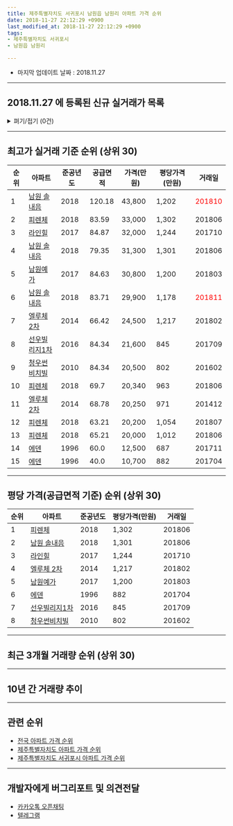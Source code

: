 ```yaml
---
title: 제주특별자치도 서귀포시 남원읍 남원리 아파트 가격 순위
date: 2018-11-27 22:12:29 +0900
last_modified_at: 2018-11-27 22:12:29 +0900
tags:
- 제주특별자치도 서귀포시
- 남원읍 남원리

---
```


* 마지막 업데이트 날짜 : 2018.11.27

---

## 2018.11.27 에 등록된 신규 실거래가 목록

<details>
<summary>펴기/접기 (0건)</summary>
<div markdown="1">

|아파트|준공년도|공급면적|가격(만원)|평당가격(만원)|거래일|
|---|---|---|---|---|---|
|없음||||||


</div>
</details>

---

## 최고가 실거래 기준 순위 (상위 30)


|순위|아파트|준공년도|공급면적|가격(만원)|평당가격(만원)|거래일|
|---|---|---|---|---|---|---|
|1|[남원 솔내음](https://search.naver.com/search.naver?query=%EC%A0%9C%EC%A3%BC%ED%8A%B9%EB%B3%84%EC%9E%90%EC%B9%98%EB%8F%84+%EC%84%9C%EA%B7%80%ED%8F%AC%EC%8B%9C+%EB%82%A8%EC%9B%90%EC%9D%8D+%EB%82%A8%EC%9B%90%EB%A6%AC+%EB%82%A8%EC%9B%90+%EC%86%94%EB%82%B4%EC%9D%8C)|2018|120.18|43,800|1,202|<span style="color:red">201810</span>|
|2|[피렌체](https://search.naver.com/search.naver?query=%EC%A0%9C%EC%A3%BC%ED%8A%B9%EB%B3%84%EC%9E%90%EC%B9%98%EB%8F%84+%EC%84%9C%EA%B7%80%ED%8F%AC%EC%8B%9C+%EB%82%A8%EC%9B%90%EC%9D%8D+%EB%82%A8%EC%9B%90%EB%A6%AC+%ED%94%BC%EB%A0%8C%EC%B2%B4)|2018|83.59|33,000|1,302|201806|
|3|[라인힐](https://search.naver.com/search.naver?query=%EC%A0%9C%EC%A3%BC%ED%8A%B9%EB%B3%84%EC%9E%90%EC%B9%98%EB%8F%84+%EC%84%9C%EA%B7%80%ED%8F%AC%EC%8B%9C+%EB%82%A8%EC%9B%90%EC%9D%8D+%EB%82%A8%EC%9B%90%EB%A6%AC+%EB%9D%BC%EC%9D%B8%ED%9E%90)|2017|84.87|32,000|1,244|201710|
|4|[남원 솔내음](https://search.naver.com/search.naver?query=%EC%A0%9C%EC%A3%BC%ED%8A%B9%EB%B3%84%EC%9E%90%EC%B9%98%EB%8F%84+%EC%84%9C%EA%B7%80%ED%8F%AC%EC%8B%9C+%EB%82%A8%EC%9B%90%EC%9D%8D+%EB%82%A8%EC%9B%90%EB%A6%AC+%EB%82%A8%EC%9B%90+%EC%86%94%EB%82%B4%EC%9D%8C)|2018|79.35|31,300|1,301|201806|
|5|[남원예가](https://search.naver.com/search.naver?query=%EC%A0%9C%EC%A3%BC%ED%8A%B9%EB%B3%84%EC%9E%90%EC%B9%98%EB%8F%84+%EC%84%9C%EA%B7%80%ED%8F%AC%EC%8B%9C+%EB%82%A8%EC%9B%90%EC%9D%8D+%EB%82%A8%EC%9B%90%EB%A6%AC+%EB%82%A8%EC%9B%90%EC%98%88%EA%B0%80)|2017|84.63|30,800|1,200|201803|
|6|[남원 솔내음](https://search.naver.com/search.naver?query=%EC%A0%9C%EC%A3%BC%ED%8A%B9%EB%B3%84%EC%9E%90%EC%B9%98%EB%8F%84+%EC%84%9C%EA%B7%80%ED%8F%AC%EC%8B%9C+%EB%82%A8%EC%9B%90%EC%9D%8D+%EB%82%A8%EC%9B%90%EB%A6%AC+%EB%82%A8%EC%9B%90+%EC%86%94%EB%82%B4%EC%9D%8C)|2018|83.71|29,900|1,178|<span style="color:red">201811</span>|
|7|[엘루체 2차](https://search.naver.com/search.naver?query=%EC%A0%9C%EC%A3%BC%ED%8A%B9%EB%B3%84%EC%9E%90%EC%B9%98%EB%8F%84+%EC%84%9C%EA%B7%80%ED%8F%AC%EC%8B%9C+%EB%82%A8%EC%9B%90%EC%9D%8D+%EB%82%A8%EC%9B%90%EB%A6%AC+%EC%97%98%EB%A3%A8%EC%B2%B4+2%EC%B0%A8)|2014|66.42|24,500|1,217|201802|
|8|[선우빌리지1차](https://search.naver.com/search.naver?query=%EC%A0%9C%EC%A3%BC%ED%8A%B9%EB%B3%84%EC%9E%90%EC%B9%98%EB%8F%84+%EC%84%9C%EA%B7%80%ED%8F%AC%EC%8B%9C+%EB%82%A8%EC%9B%90%EC%9D%8D+%EB%82%A8%EC%9B%90%EB%A6%AC+%EC%84%A0%EC%9A%B0%EB%B9%8C%EB%A6%AC%EC%A7%801%EC%B0%A8)|2016|84.34|21,600|845|201709|
|9|[청우썬비치빌](https://search.naver.com/search.naver?query=%EC%A0%9C%EC%A3%BC%ED%8A%B9%EB%B3%84%EC%9E%90%EC%B9%98%EB%8F%84+%EC%84%9C%EA%B7%80%ED%8F%AC%EC%8B%9C+%EB%82%A8%EC%9B%90%EC%9D%8D+%EB%82%A8%EC%9B%90%EB%A6%AC+%EC%B2%AD%EC%9A%B0%EC%8D%AC%EB%B9%84%EC%B9%98%EB%B9%8C)|2010|84.34|20,500|802|201602|
|10|[피렌체](https://search.naver.com/search.naver?query=%EC%A0%9C%EC%A3%BC%ED%8A%B9%EB%B3%84%EC%9E%90%EC%B9%98%EB%8F%84+%EC%84%9C%EA%B7%80%ED%8F%AC%EC%8B%9C+%EB%82%A8%EC%9B%90%EC%9D%8D+%EB%82%A8%EC%9B%90%EB%A6%AC+%ED%94%BC%EB%A0%8C%EC%B2%B4)|2018|69.7|20,340|963|201806|
|11|[엘루체 2차](https://search.naver.com/search.naver?query=%EC%A0%9C%EC%A3%BC%ED%8A%B9%EB%B3%84%EC%9E%90%EC%B9%98%EB%8F%84+%EC%84%9C%EA%B7%80%ED%8F%AC%EC%8B%9C+%EB%82%A8%EC%9B%90%EC%9D%8D+%EB%82%A8%EC%9B%90%EB%A6%AC+%EC%97%98%EB%A3%A8%EC%B2%B4+2%EC%B0%A8)|2014|68.78|20,250|971|201412|
|12|[피렌체](https://search.naver.com/search.naver?query=%EC%A0%9C%EC%A3%BC%ED%8A%B9%EB%B3%84%EC%9E%90%EC%B9%98%EB%8F%84+%EC%84%9C%EA%B7%80%ED%8F%AC%EC%8B%9C+%EB%82%A8%EC%9B%90%EC%9D%8D+%EB%82%A8%EC%9B%90%EB%A6%AC+%ED%94%BC%EB%A0%8C%EC%B2%B4)|2018|63.21|20,200|1,054|201807|
|13|[피렌체](https://search.naver.com/search.naver?query=%EC%A0%9C%EC%A3%BC%ED%8A%B9%EB%B3%84%EC%9E%90%EC%B9%98%EB%8F%84+%EC%84%9C%EA%B7%80%ED%8F%AC%EC%8B%9C+%EB%82%A8%EC%9B%90%EC%9D%8D+%EB%82%A8%EC%9B%90%EB%A6%AC+%ED%94%BC%EB%A0%8C%EC%B2%B4)|2018|65.21|20,000|1,012|201806|
|14|[에덴](https://search.naver.com/search.naver?query=%EC%A0%9C%EC%A3%BC%ED%8A%B9%EB%B3%84%EC%9E%90%EC%B9%98%EB%8F%84+%EC%84%9C%EA%B7%80%ED%8F%AC%EC%8B%9C+%EB%82%A8%EC%9B%90%EC%9D%8D+%EB%82%A8%EC%9B%90%EB%A6%AC+%EC%97%90%EB%8D%B4)|1996|60.0|12,500|687|201711|
|15|[에덴](https://search.naver.com/search.naver?query=%EC%A0%9C%EC%A3%BC%ED%8A%B9%EB%B3%84%EC%9E%90%EC%B9%98%EB%8F%84+%EC%84%9C%EA%B7%80%ED%8F%AC%EC%8B%9C+%EB%82%A8%EC%9B%90%EC%9D%8D+%EB%82%A8%EC%9B%90%EB%A6%AC+%EC%97%90%EB%8D%B4)|1996|40.0|10,700|882|201704|


---

## 평당 가격(공급면적 기준) 순위 (상위 30)


|순위|아파트|준공년도|평당가격(만원)|거래일|
|---|---|---|---|---|
|1|[피렌체](https://search.naver.com/search.naver?query=%EC%A0%9C%EC%A3%BC%ED%8A%B9%EB%B3%84%EC%9E%90%EC%B9%98%EB%8F%84+%EC%84%9C%EA%B7%80%ED%8F%AC%EC%8B%9C+%EB%82%A8%EC%9B%90%EC%9D%8D+%EB%82%A8%EC%9B%90%EB%A6%AC+%ED%94%BC%EB%A0%8C%EC%B2%B4)|2018|1,302|201806|
|2|[남원 솔내음](https://search.naver.com/search.naver?query=%EC%A0%9C%EC%A3%BC%ED%8A%B9%EB%B3%84%EC%9E%90%EC%B9%98%EB%8F%84+%EC%84%9C%EA%B7%80%ED%8F%AC%EC%8B%9C+%EB%82%A8%EC%9B%90%EC%9D%8D+%EB%82%A8%EC%9B%90%EB%A6%AC+%EB%82%A8%EC%9B%90+%EC%86%94%EB%82%B4%EC%9D%8C)|2018|1,301|201806|
|3|[라인힐](https://search.naver.com/search.naver?query=%EC%A0%9C%EC%A3%BC%ED%8A%B9%EB%B3%84%EC%9E%90%EC%B9%98%EB%8F%84+%EC%84%9C%EA%B7%80%ED%8F%AC%EC%8B%9C+%EB%82%A8%EC%9B%90%EC%9D%8D+%EB%82%A8%EC%9B%90%EB%A6%AC+%EB%9D%BC%EC%9D%B8%ED%9E%90)|2017|1,244|201710|
|4|[엘루체 2차](https://search.naver.com/search.naver?query=%EC%A0%9C%EC%A3%BC%ED%8A%B9%EB%B3%84%EC%9E%90%EC%B9%98%EB%8F%84+%EC%84%9C%EA%B7%80%ED%8F%AC%EC%8B%9C+%EB%82%A8%EC%9B%90%EC%9D%8D+%EB%82%A8%EC%9B%90%EB%A6%AC+%EC%97%98%EB%A3%A8%EC%B2%B4+2%EC%B0%A8)|2014|1,217|201802|
|5|[남원예가](https://search.naver.com/search.naver?query=%EC%A0%9C%EC%A3%BC%ED%8A%B9%EB%B3%84%EC%9E%90%EC%B9%98%EB%8F%84+%EC%84%9C%EA%B7%80%ED%8F%AC%EC%8B%9C+%EB%82%A8%EC%9B%90%EC%9D%8D+%EB%82%A8%EC%9B%90%EB%A6%AC+%EB%82%A8%EC%9B%90%EC%98%88%EA%B0%80)|2017|1,200|201803|
|6|[에덴](https://search.naver.com/search.naver?query=%EC%A0%9C%EC%A3%BC%ED%8A%B9%EB%B3%84%EC%9E%90%EC%B9%98%EB%8F%84+%EC%84%9C%EA%B7%80%ED%8F%AC%EC%8B%9C+%EB%82%A8%EC%9B%90%EC%9D%8D+%EB%82%A8%EC%9B%90%EB%A6%AC+%EC%97%90%EB%8D%B4)|1996|882|201704|
|7|[선우빌리지1차](https://search.naver.com/search.naver?query=%EC%A0%9C%EC%A3%BC%ED%8A%B9%EB%B3%84%EC%9E%90%EC%B9%98%EB%8F%84+%EC%84%9C%EA%B7%80%ED%8F%AC%EC%8B%9C+%EB%82%A8%EC%9B%90%EC%9D%8D+%EB%82%A8%EC%9B%90%EB%A6%AC+%EC%84%A0%EC%9A%B0%EB%B9%8C%EB%A6%AC%EC%A7%801%EC%B0%A8)|2016|845|201709|
|8|[청우썬비치빌](https://search.naver.com/search.naver?query=%EC%A0%9C%EC%A3%BC%ED%8A%B9%EB%B3%84%EC%9E%90%EC%B9%98%EB%8F%84+%EC%84%9C%EA%B7%80%ED%8F%AC%EC%8B%9C+%EB%82%A8%EC%9B%90%EC%9D%8D+%EB%82%A8%EC%9B%90%EB%A6%AC+%EC%B2%AD%EC%9A%B0%EC%8D%AC%EB%B9%84%EC%B9%98%EB%B9%8C)|2010|802|201602|


---

## 최근 3개월 거래량 순위 (상위 30)


<div style="width:100%;">
    <canvas id="deal_count_ranking" height="13"></canvas>
</div>


<script>
new Chart(document.getElementById("deal_count_ranking"), {
    type: 'horizontalBar',
    data: {
        labels: ['남원 솔내음'],
        datasets: [{
            label: '실거래 수',
            data: [2],
            borderColor: "rgba(255, 0, 128, 1)",
            backgroundColor: "rgba(255, 0, 128, 0.5)",
            fill: false,
        }]
    },
    options: {
        responsive: true,
        title: {
            display: true,
            text: '최근 3개월 거래량 순위'
        },
        tooltips: {
            mode: 'index',
            intersect: false,
            callbacks: {
                title: function(tooltipItems, data) {
                    return "실거래 수:";
                },
                label: function(tooltipItem, data) {
                    return data.labels[tooltipItem.index] + ": " + tooltipItem.xLabel;
                }
            }
        },
        hover: {
            mode: 'nearest',
            intersect: true
        },
        scales: {
            xAxes: [{
                display: true,
                scaleLabel: {
                    display: true,
                    labelString: '실거래 수'
                },
                ticks: {
                    suggestedMin: 0,
                }
            }],
            yAxes: [{
                display: true,
                ticks: {
                    autoSkip: false,
                    callback: function(value, index, values) {
                        if (value.length > 10)
                            return value.substr(0, 8) + "...";
                        else
                            return value;
                    }
                },
                scaleLabel: {
                    display: false,
                }
            }]
        }
    }
});

</script>


---

## 10년 간 거래량 추이


<div style="width:100%;">
    <canvas id="deal_progress" height="300"></canvas>
</div>

<script>
new Chart(document.getElementById("deal_progress"), {
    type: 'line',
    data: {
        labels: ['200811','200812','200901','200902','200903','200904','200905','200906','200907','200908','200909','200910','200911','200912','201001','201002','201003','201004','201005','201006','201007','201008','201009','201010','201011','201012','201101','201102','201103','201104','201105','201106','201107','201108','201109','201110','201111','201112','201201','201202','201203','201204','201205','201206','201207','201208','201209','201210','201211','201212','201301','201302','201303','201304','201305','201306','201307','201308','201309','201310','201311','201312','201401','201402','201403','201404','201405','201406','201407','201408','201409','201410','201411','201412','201501','201502','201503','201504','201505','201506','201507','201508','201509','201510','201511','201512','201601','201602','201603','201604','201605','201606','201607','201608','201609','201610','201611','201612','201701','201702','201703','201704','201705','201706','201707','201708','201709','201710','201711','201712','201801','201802','201803','201804','201805','201806','201807','201808','201809','201810','201811'],
        datasets: [{
            label: '실거래 수',
            pointRadius: 1,
            data: [1, 0, 10, 0, 0, 0, 0, 0, 3, 1, 2, 0, 1, 0, 2, 2, 2, 0, 2, 0, 0, 1, 0, 2, 0, 2, 4, 4, 1, 2, 2, 0, 1, 2, 1, 2, 2, 7, 4, 2, 3, 4, 0, 0, 0, 0, 0, 0, 0, 3, 2, 1, 1, 0, 0, 1, 0, 0, 0, 1, 0, 1, 3, 2, 1, 1, 1, 1, 0, 1, 1, 0, 5, 5, 1, 0, 3, 2, 2, 1, 0, 1, 1, 3, 1, 1, 3, 3, 1, 0, 0, 0, 0, 1, 0, 0, 2, 1, 2, 1, 0, 1, 1, 2, 0, 0, 1, 3, 3, 0, 2, 4, 5, 0, 0, 5, 2, 0, 0, 1, 1],
            borderColor: "rgba(255, 201, 14, 1)",
            backgroundColor: "rgba(255, 201, 14, 0.5)",
            fill: true,
        }]
    },
    options: {
        responsive: true,
        title: {
            display: true,
            text: '10년간 거래량 추이'
        },
        tooltips: {
            mode: 'index',
            intersect: false,
        },
        hover: {
            mode: 'nearest',
            intersect: true
        },
        scales: {
            xAxes: [{
                display: true,
                scaleLabel: {
                    display: true,
                    labelString: '년/월'
                }
            }],
            yAxes: [{
                display: true,
                ticks: {
                    suggestedMin: 0,
                },
                scaleLabel: {
                    display: true,
                    labelString: '실거래 수'
                }
            }]
        }
    }
});

</script>


---

## 관련 순위

- [전국 아파트 가격 순위](https://inasie.github.io/apt-ranking/전국)
- [제주특별자치도 아파트 가격 순위](https://inasie.github.io/apt-ranking/제주특별자치도)
- [제주특별자치도 서귀포시 아파트 가격 순위](https://inasie.github.io/apt-ranking/제주특별자치도-서귀포시)


---

## 개발자에게 버그리포트 및 의견전달

- [카카오톡 오픈채팅](https://open.kakao.com/o/gLJUAP4)
- [텔레그램](https://t.me/inasie)

